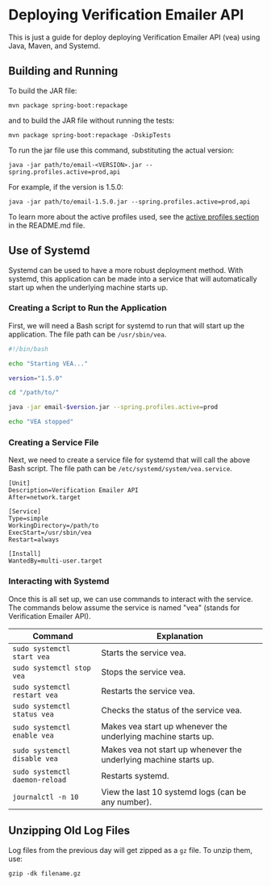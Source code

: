 Deploying Verification Emailer API
==================================

This is just a guide for deploy deploying Verification Emailer API (vea) using
Java, Maven, and Systemd.

Building and Running
--------------------

To build the JAR file:

```
mvn package spring-boot:repackage
```

and to build the JAR file without running the tests:

```
mvn package spring-boot:repackage -DskipTests
```

To run the jar file use this command, substituting the actual version:

```
java -jar path/to/email-<VERSION>.jar --spring.profiles.active=prod,api
```

For example, if the version is 1.5.0:

```
java -jar path/to/email-1.5.0.jar --spring.profiles.active=prod,api
```

To learn more about the active profiles used, see the
[active profiles section](./README.md#active-profiles) in the README.md file.

Use of Systemd
--------------

Systemd can be used to have a more robust deployment method.
With systemd, this application can be made into a service that will
automatically start up when the underlying machine starts up.

### Creating a Script to Run the Application

First, we will need a Bash script for systemd to run that will start up the
application. The file path can be `/usr/sbin/vea`.

```bash
#!/bin/bash

echo "Starting VEA..."

version="1.5.0"

cd "/path/to/"

java -jar email-$version.jar --spring.profiles.active=prod

echo "VEA stopped"
```

### Creating a Service File

Next, we need to create a service file for systemd that will call the above
Bash script. The file path can be `/etc/systemd/system/vea.service`.

```
[Unit]
Description=Verification Emailer API
After=network.target

[Service]
Type=simple
WorkingDirectory=/path/to
ExecStart=/usr/sbin/vea
Restart=always

[Install]
WantedBy=multi-user.target
```

### Interacting with Systemd

Once this is all set up, we can use commands to interact with the service.
The commands below assume the service is named "vea" (stands for Verification
Emailer API).

| Command                        | Explanation                                                       |
|--------------------------------|-------------------------------------------------------------------|
| `sudo systemctl start vea`     | Starts the service vea.                                           |
| `sudo systemctl stop vea`      | Stops the service vea.                                            |
| `sudo systemctl restart vea`   | Restarts the service vea.                                         |
| `sudo systemctl status vea`    | Checks the status of the service vea.                             |
| `sudo systemctl enable vea`    | Makes vea start up whenever the underlying machine starts up.     |
| `sudo systemctl disable vea`   | Makes vea not start up whenever the underlying machine starts up. |
| `sudo systemctl daemon-reload` | Restarts systemd.                                                 |
| `journalctl -n 10`             | View the last 10 systemd logs (can be any number).                |

Unzipping Old Log Files
-----------------------

Log files from the previous day will get zipped as a `gz` file.
To unzip them, use:

```
gzip -dk filename.gz
```
